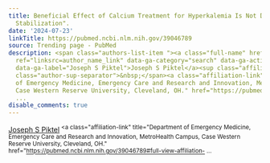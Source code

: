 ```yaml
---
title: Beneficial Effect of Calcium Treatment for Hyperkalemia Is Not Due to "Membrane
  Stabilization".
date: '2024-07-23'
linkTitle: https://pubmed.ncbi.nlm.nih.gov/39046789
source: Trending page - PubMed
description: <span class="authors-list-item "><a class="full-name" href="https://pubmed.ncbi.nlm.nih.gov/?term=Piktel+JS&amp;cauthor_id=39046789"
  ref="linksrc=author_name_link" data-ga-category="search" data-ga-action="author_link"
  data-ga-label="Joseph S Piktel">Joseph S Piktel</a><sup class="affiliation-links"><span
  class="author-sup-separator">&nbsp;</span><a class="affiliation-link" title="Department
  of Emergency Medicine, Emergency Care and Research and Innovation, MetroHealth Campus,
  Case Western Reserve University, Cleveland, OH." href="https://pubmed.ncbi.nlm.nih.gov/39046789#full-view-affiliation-
  ...
disable_comments: true
---
```

<span class="authors-list-item "><a class="full-name" href="https://pubmed.ncbi.nlm.nih.gov/?term=Piktel+JS&amp;cauthor_id=39046789" ref="linksrc=author_name_link" data-ga-category="search" data-ga-action="author_link" data-ga-label="Joseph S Piktel">Joseph S Piktel</a><sup class="affiliation-links"><span class="author-sup-separator">&nbsp;</span><a class="affiliation-link" title="Department of Emergency Medicine, Emergency Care and Research and Innovation, MetroHealth Campus, Case Western Reserve University, Cleveland, OH." href="https://pubmed.ncbi.nlm.nih.gov/39046789#full-view-affiliation- ...